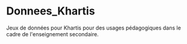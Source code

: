 # Donnees_Khartis
Jeux de données pour Khartis pour des usages pédagogiques dans le cadre de l'enseignement secondaire.
